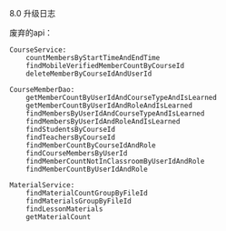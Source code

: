 8.0 升级日志

废弃的api：

	CourseService:
		countMembersByStartTimeAndEndTime
		findMobileVerifiedMemberCountByCourseId
		deleteMemberByCourseIdAndUserId

	CourseMemberDao:
		getMemberCountByUserIdAndCourseTypeAndIsLearned
		getMemberCountByUserIdAndRoleAndIsLearned
		findMembersByUserIdAndCourseTypeAndIsLearned
		findMembersByUserIdAndRoleAndIsLearned
		findStudentsByCourseId
		findTeachersByCourseId
		findMemberCountByCourseIdAndRole
		findCourseMembersByUserId
		findMemberCountNotInClassroomByUserIdAndRole
		findMemberCountByUserIdAndRole
		
    MaterialService:
        findMaterialCountGroupByFileId
        findMaterialsGroupByFileId
        findLessonMaterials
        getMaterialCount
    